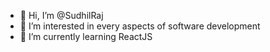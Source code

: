 - 👋 Hi, I’m @SudhilRaj
- 👀 I’m interested in every aspects of software development
- 🌱 I’m currently learning ReactJS

<!---
SudhilRaj/SudhilRaj is a ✨ special ✨ repository because its `README.md` (this file) appears on your GitHub profile.
You can click the Preview link to take a look at your changes.
--->
